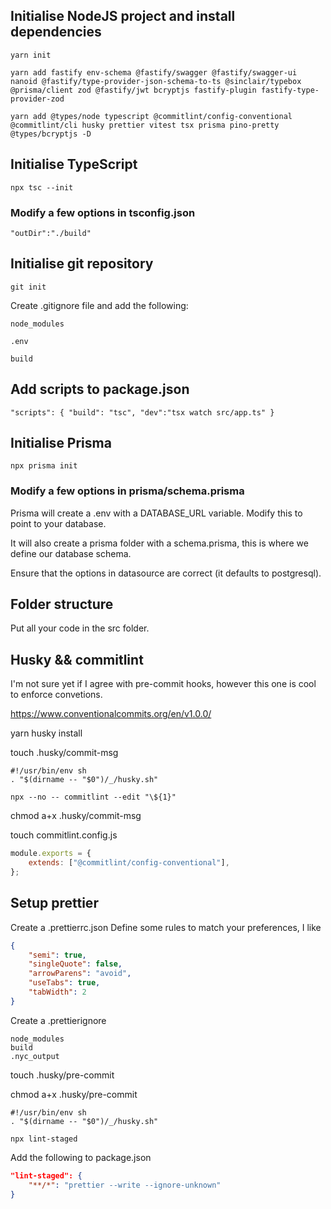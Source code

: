 ## Initialise NodeJS project and install dependencies

```
yarn init

yarn add fastify env-schema @fastify/swagger @fastify/swagger-ui nanoid @fastify/type-provider-json-schema-to-ts @sinclair/typebox @prisma/client zod @fastify/jwt bcryptjs fastify-plugin fastify-type-provider-zod

yarn add @types/node typescript @commitlint/config-conventional @commitlint/cli husky prettier vitest tsx prisma pino-pretty @types/bcryptjs -D
```

## Initialise TypeScript

```
npx tsc --init
```

### Modify a few options in tsconfig.json

`"outDir":"./build"`

## Initialise git repository

```
git init
```

Create .gitignore file and add the following:

`node_modules`

`.env`

`build`

## Add scripts to package.json

`"scripts": { "build": "tsc", "dev":"tsx watch src/app.ts" }`

## Initialise Prisma

```
npx prisma init
```

### Modify a few options in prisma/schema.prisma

Prisma will create a .env with a DATABASE_URL variable. Modify this to point to your database.

It will also create a prisma folder with a schema.prisma, this is where we define our database schema.

Ensure that the options in datasource are correct (it defaults to postgresql).

## Folder structure

Put all your code in the src folder.

## Husky && commitlint

I'm not sure yet if I agree with pre-commit hooks, however this one is cool to enforce convetions.

https://www.conventionalcommits.org/en/v1.0.0/

yarn husky install

touch .husky/commit-msg

```shell
#!/usr/bin/env sh
. "$(dirname -- "$0")/_/husky.sh"

npx --no -- commitlint --edit "\${1}"
```

chmod a+x .husky/commit-msg

touch commitlint.config.js

```js
module.exports = {
	extends: ["@commitlint/config-conventional"],
};
```

## Setup prettier

Create a .prettierrc.json
Define some rules to match your preferences, I like

```json
{
	"semi": true,
	"singleQuote": false,
	"arrowParens": "avoid",
	"useTabs": true,
	"tabWidth": 2
}
```

Create a .prettierignore

```shell
node_modules
build
.nyc_output
```

touch .husky/pre-commit

chmod a+x .husky/pre-commit

```
#!/usr/bin/env sh
. "$(dirname -- "$0")/_/husky.sh"

npx lint-staged
```

Add the following to package.json

```json
"lint-staged": {
	"**/*": "prettier --write --ignore-unknown"
}
```

